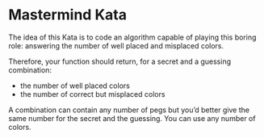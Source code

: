 # Mastermind Kata

The idea of this Kata is to code an algorithm capable of playing this boring role: answering the number of well placed and misplaced colors.

Therefore, your function should return, for a secret and a guessing combination:

* the number of well placed colors
* the number of correct but misplaced colors

A combination can contain any number of pegs but you’d better give the same number for the secret and the guessing. You can use any number of colors.

